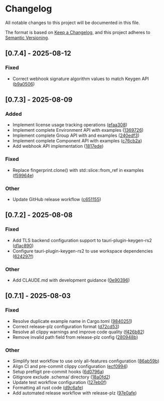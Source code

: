 # Changelog
All notable changes to this project will be documented in this file.

The format is based on [Keep a Changelog](https://keepachangelog.com/en/1.0.0/),
and this project adheres to [Semantic Versioning](https://semver.org/spec/v2.0.0.html).
## [0.7.4] - 2025-08-12

### Fixed

- Correct webhook signature algorithm values to match Keygen API ([b9a0506](https://github.com/ahonn/keygen-rs/commit/b9a050664560fb8b3c659fa4e683bc80320d6660))

## [0.7.3] - 2025-08-09

### Added

- Implement license usage tracking operations ([efaa308](https://github.com/ahonn/keygen-rs/commit/efaa308d21d65a3d1e49719c50b11a16229698fa))
- Implement complete Environment API with examples ([1369726](https://github.com/ahonn/keygen-rs/commit/1369726fa873dc06bb0ae72fd2758086a12cbeb3))
- Implement complete Group API with and examples ([240edf3](https://github.com/ahonn/keygen-rs/commit/240edf381e70b855d4406676034ff9c3c131abc5))
- Implement complete Component API with examples ([c76cb2a](https://github.com/ahonn/keygen-rs/commit/c76cb2ad2243186ce54f557b5a04ec7e9f41076d))
- Add webhook API implementation ([1817ede](https://github.com/ahonn/keygen-rs/commit/1817edebf9da9bc530500c2e965689bed23b691a))

### Fixed

- Replace fingerprint.clone() with std::slice::from_ref in examples ([f59964e](https://github.com/ahonn/keygen-rs/commit/f59964e029a3f2e79db4f3ac4acbe7eb78678097))

### Other

- Update GitHub release workflow ([c651155](https://github.com/ahonn/keygen-rs/commit/c6511555b7e56370f077dfb4f98c2e59d002a521))

## [0.7.2] - 2025-08-08

### Fixed

- Add TLS backend configuration support to tauri-plugin-keygen-rs2 ([d1ac890](https://github.com/ahonn/keygen-rs/commit/d1ac8905e37e5b7b8c7e47d974f8836da440b5ab))
- Configure tauri-plugin-keygen-rs2 to use workspace dependencies ([624297f](https://github.com/ahonn/keygen-rs/commit/624297f8847bb3274fc1927b6d702f2885115fec))

### Other

- Add CLAUDE.md with development guidance ([0e90396](https://github.com/ahonn/keygen-rs/commit/0e903960a8284b3270747cca7aa66681a2962156))

## [0.7.1] - 2025-08-03

### Fixed

- Resolve duplicate example name in Cargo.toml ([9840251](https://github.com/ahonn/keygen-rs/commit/984025196ba5575e6acd1b143c1e0fec53964b5e))
- Correct release-plz configuration format ([d72cd53](https://github.com/ahonn/keygen-rs/commit/d72cd534906f770a459e7ff05d976cd842c1af32))
- Resolve all clippy warnings and improve code quality ([f426b82](https://github.com/ahonn/keygen-rs/commit/f426b820d30d218049075d2d40089047c1370b46))
- Remove invalid path field from release-plz config ([280948b](https://github.com/ahonn/keygen-rs/commit/280948b8013a2ae3aea985d2c72da5313002ba89))

### Other

- Simplify test workflow to use only all-features configuration ([86ab59b](https://github.com/ahonn/keygen-rs/commit/86ab59b26eb850af05690c57a94d044cf0149328))
- Align CI and pre-commit clippy configuration ([ecf0994](https://github.com/ahonn/keygen-rs/commit/ecf0994b1ec5095dc3f3051b85cf6d0858ae7f6f))
- Setup prefligit pre-commit hooks ([6d0796a](https://github.com/ahonn/keygen-rs/commit/6d0796aceaff7acdd080f0dcc313a5d3fe29d5e4))
- Gitignore exclude .schema/ directory ([18a0fd2](https://github.com/ahonn/keygen-rs/commit/18a0fd24dbdf02086fedf443c053d0d4cbd6f245))
- Update test workflow configuration ([127eb0f](https://github.com/ahonn/keygen-rs/commit/127eb0f1cacaf7321b354414d1b6cc297545f9ea))
- Formatting all rust code ([d9c6afe](https://github.com/ahonn/keygen-rs/commit/d9c6afee87b69762e2dec594fd1347f62ce3f554))
- Add automated release workflow with release-plz ([97e0afe](https://github.com/ahonn/keygen-rs/commit/97e0afea5aee2d189dbc2bfbcfaf6b804ae28d5c))
